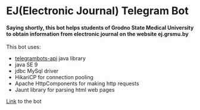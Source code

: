 # EJ(Electronic Journal) Telegram Bot
#### Saying shortly, this bot helps students of Grodno State Medical University to obtain information from electronic journal on the website ej.grsmu.by

This bot uses:
* [telegrambots-api](https://github.com/rubenlagus/TelegramBots/) java library
* java SE 9
* jdbc MySql driver
* HikariCP for connection pooling
* Apache HttpComponents for making http requests
* Jaunt library for parsing html web pages

[Link](t.me/ejgrsmu_bot) to the bot
